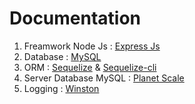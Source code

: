 # Documentation

1. Freamwork Node Js : [Express Js](https://expressjs.com/)
2. Database : [MySQL](https://dev.mysql.com/doc/)
3. ORM  : [Sequelize](https://sequelize.org/) & [Sequelize-cli](https://sequelize.org/docs/v6/other-topics/migrations/)
4. Server Database MySQL : [Planet Scale](https://planetscale.com/)
5. Logging : [Winston](https://github.com/winstonjs/winston)
